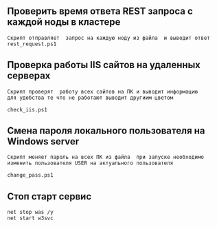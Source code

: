 ##  Проверить время ответа REST запроса с каждой ноды в кластере 
```
Скрипт отправляет  запрос на каждую ноду из файла  и выводит ответ 
rest_request.ps1
```

##  Проверка  работы  IIS сайтов  на удаленных серверах 
```
Скрипт проверят  работу всех сайтов на ПК и выводит информацию
для удобства те что не работают выводит другиим цветом

check_iis.ps1
```

## Смена пароля локального пользователя на Windows server 
```
Скрипт меняет пароль на всех ПК из файла  при запуске необходимо 
изменить пользователя USER на актуального пользователя

change_pass.ps1
```

## Стоп старт сервис 
```
net stop was /y
net start w3svc
```
